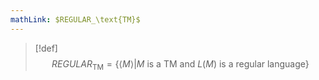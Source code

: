 ```yaml
---
mathLink: $REGULAR_\text{TM}$
---
```

>[!def]
>$$REGULAR_\text{TM}=\{\langle M\rangle|M\text{ is a TM and }L(M) \text{ is a regular language}\}$$
